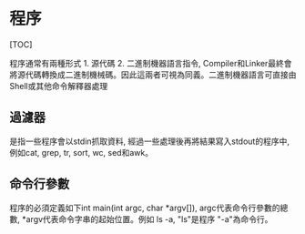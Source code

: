 # 程序
[TOC]

程序通常有兩種形式 1. 源代碼 2. 二進制機器語言指令, Compiler和Linker最終會將源代碼轉換成二進制機械碼。因此這兩者可視為同義。二進制機器語言可直接由Shell或其他命令解釋器處理

過濾器
---
是指一些程序會以stdin抓取資料, 經過一些處理後再將結果寫入stdout的程序中, 例如cat, grep, tr, sort, wc, sed和awk。

命令行參數
---
程序的必須定義如下int main(int argc, char \*argv\[]), 
argc代表命令行參數的總數, \*argv代表命令字串的起始位置。例如 ls -a, "ls"是程序 "-a"為命令行。
